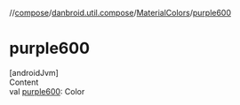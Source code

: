 //[compose](../../../index.md)/[danbroid.util.compose](../index.md)/[MaterialColors](index.md)/[purple600](purple600.md)



# purple600  
[androidJvm]  
Content  
val [purple600](purple600.md): Color  



